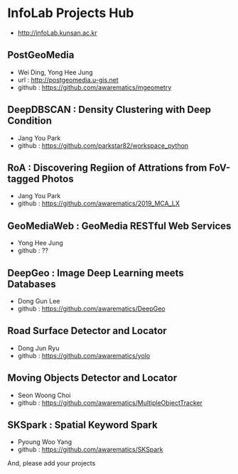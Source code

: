 # InfoLab Projects Hub
- http://infoLab.kunsan.ac.kr

## PostGeoMedia
- Wei Ding, Yong Hee Jung
- url : http://postgeomedia.u-gis.net
- github : https://github.com/awarematics/mgeometry

## DeepDBSCAN : Density Clustering with Deep Condition
- Jang You Park
- github : https://github.com/parkstar82/workspace_python

## RoA : Discovering Regiion of Attrations from FoV-tagged Photos
- Jang You Park
- github : https://github.com/awarematics/2019_MCA_LX

## GeoMediaWeb : GeoMedia RESTful Web Services
- Yong Hee Jung
- github : ??
 
## DeepGeo : Image Deep Learning meets Databases
- Dong Gun Lee
- github : https://github.com/awarematics/DeepGeo
 
## Road Surface Detector and Locator
- Dong Jun Ryu
- github : https://github.com/awarematics/yolo
 
## Moving Objects Detector and Locator
- Seon Woong Choi
- github : https://github.com/awarematics/MultipleObjectTracker
 
## SKSpark : Spatial Keyword Spark
- Pyoung Woo Yang
- github : https://github.com/awarematics/SKSpark


And, please add your projects

